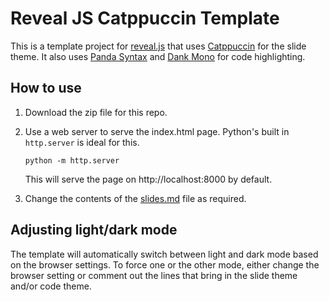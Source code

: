 # Reveal JS Catppuccin Template

This is a template project for [reveal.js]() that uses [Catppuccin]() for the slide theme. It also uses [Panda Syntax]() and [Dank Mono]() for code highlighting.

## How to use

1. Download the zip file for this repo.
2. Use a web server to serve the index.html page. Python's built in `http.server` is ideal for this.

    ```shell
    python -m http.server
    ```

    This will serve the page on http://localhost:8000 by default.

3. Change the contents of the [slides.md](./slides.md) file as required.

## Adjusting light/dark mode

The template will automatically switch between light and dark mode based on the browser settings. To force one or the other mode, either change the browser setting or comment out the lines that bring in the slide theme and/or code theme.
